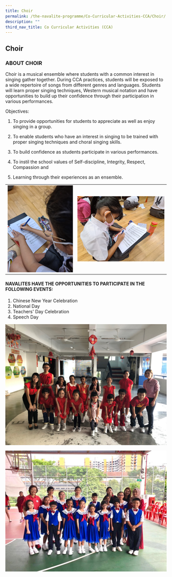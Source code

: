 ```yaml
---
title: Choir
permalink: /the-navalite-programme/Co-Curricular-Activities-CCA/Choir/
description: ""
third_nav_title: Co Curricular Activities (CCA)
---
```

## Choir

### ABOUT CHOIR

  

Choir is a musical ensemble where students with a common interest in singing gather together. During CCA practices, students will be exposed to a wide repertoire of songs from different genres and languages. Students will learn proper singing techniques, Western musical notation and have opportunities to build up their confidence through their participation in various performances.    

  

Objectives:

1.  To provide opportunities for students to appreciate as well as enjoy singing in a group.  
    
2.  To enable students who have an interest in singing to be trained with proper singing techniques and choral singing skills.  
    
3.  To build confidence as students participate in various performances.   
    
4.  To instil the school values of Self-discipline, Integrity, Respect, Compassion and   
    
5.  Learning through their experiences as an ensemble.


|  | | 
| -------- | -------- | 
|   ![](/images/choir_3.png)  |   ![](/images/choir%202.png)  | 

#### NAVALITES HAVE THE OPPORTUNITIES TO PARTICIPATE IN THE FOLLOWING EVENTS:

1.  Chinese New Year Celebration
2.  National Day
3.  Teachers' Day Celebration  
4.  Speech Day

![](/images/choir4.jpeg)

![](/images/aesthetics_choir.jpeg)

